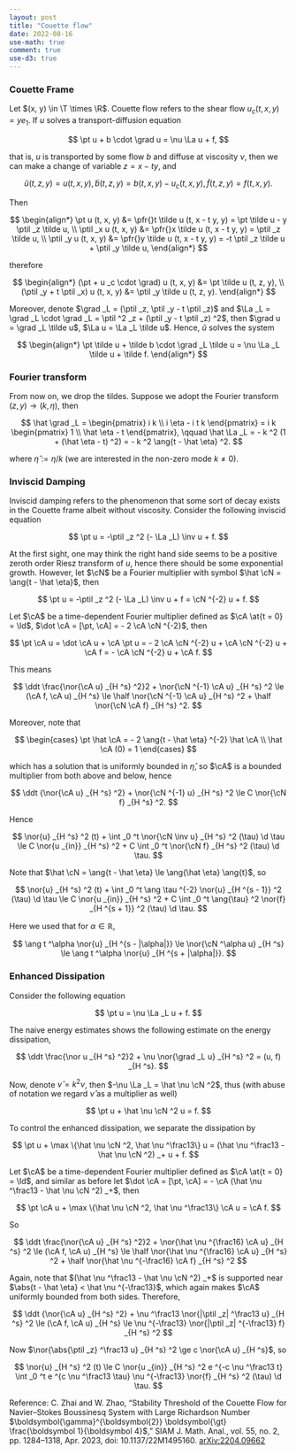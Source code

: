 ```yaml
---
layout: post
title: "Couette flow"
date: 2022-08-16
use-math: true
comment: true
use-d3: true
---
```


<div style="display:none">
$
\newcommand{\cN}{\mathcal N}
\newcommand{\cA}{\mathcal A}
$
</div>

### Couette Frame

Let $(x, y) \in \T \times \R$. Couette flow refers to the shear flow $u _c (t, x, y) = y e _1$. If $u$ solves a transport-diffusion equation 

$$
    \pt u + b \cdot \grad u = \nu \La u + f,
$$

that is, $u$ is transported by some flow $b$ and diffuse at viscosity $\nu$, then we can make a change of variable $z = x - t y$, and

$$
    \tilde u (t, z, y) = u (t, x, y), \tilde b (t, z, y) = b (t, x, y) - u _c (t, x, y), \tilde f (t, z, y) = f (t, x, y).
$$

Then 

$$
\begin{align*}
    \pt u (t, x, y) &= \pfr{}t \tilde u (t, x - t y, y) = \pt \tilde u - y \ptil _z \tilde u, 
    \\
    \ptil _x u (t, x, y) &= \pfr{}x \tilde u (t, x - t y, y) = \ptil _z \tilde u,
    \\
    \ptil _y u (t, x, y) &= \pfr{}y \tilde u (t, x - t y, y) = -t \ptil _z \tilde u + \ptil _y \tilde u,
\end{align*}
$$

therefore 

$$
\begin{align*}
    (\pt + u _c \cdot \grad) u (t, x, y) &= \pt \tilde u (t, z, y),
    \\
    (\ptil _y + t \ptil _x) u (t, x, y) &= \ptil _y \tilde u (t, z, y).
\end{align*}
$$

Moreover, denote $\grad _L = (\ptil _z, \ptil _y - t \ptil _z)$ and $\La _L = \grad _L \cdot \grad _L = \ptil ^2 _z + (\ptil _y - t \ptil _z) ^2$, then $\grad u = \grad _L \tilde u$, $\La u = \La _L \tilde u$. Hence, $\tilde u$ solves the system 

$$
\begin{align*}
    \pt \tilde u + \tilde b \cdot \grad _L \tilde u = \nu \La _L \tilde u + \tilde f.
\end{align*}
$$

### Fourier transform

From now on, we drop the tildes. Suppose we adopt the Fourier transform $(z, y) \to (k, \eta)$, then 

$$
    \hat \grad _L = \begin{pmatrix}
        i k \\ i \eta - i t k
    \end{pmatrix} = i k \begin{pmatrix}
        1 \\ \hat \eta - t
    \end{pmatrix}, \qquad \hat \La _L = - k ^2 (1 + (\hat \eta - t) ^2) = - k ^2 \ang{t - \hat \eta} ^2.
$$

where $\hat \eta := \eta / k$ (we are interested in the non-zero mode $k \neq 0$).

### Inviscid Damping

Inviscid damping refers to the phenomenon that some sort of decay exists in the Couette frame albeit without viscosity. Consider the following inviscid equation 

$$
    \pt u = -\ptil _z ^2 (- \La _L) \inv u + f.
$$

At the first sight, one may think the right hand side seems to be a positive zeroth order Riesz transform of $u$, hence there should be some exponential growth. However, let $\cN$ be a Fourier multiplier with symbol $\hat \cN = \ang{t - \hat \eta}$, then 

$$
    \pt u = -\ptil _z ^2 (- \La _L) \inv u + f = \cN ^{-2} u + f.
$$

Let $\cA$ be a time-dependent Fourier multiplier defined as $\cA \at{t = 0} = \Id$, $\dot \cA = [\pt, \cA] = - 2 \cA \cN ^{-2}$, then

$$
    \pt \cA u = \dot \cA u + \cA \pt u = - 2 \cA \cN ^{-2} u + \cA \cN ^{-2} u + \cA f = - \cA \cN ^{-2} u + \cA f.
$$

This means 

$$
    \ddt \frac{\nor{\cA u} _{H ^s} ^2}2 + \nor{\cN ^{-1} \cA u} _{H ^s} ^2 \le (\cA f, \cA u) _{H ^s} \le \half \nor{\cN ^{-1} \cA u} _{H ^s} ^2 + \half \nor{\cN \cA f} _{H ^s} ^2.
$$

Moreover, note that 

$$
\begin{cases}
    \pt \hat \cA = - 2 \ang{t - \hat \eta} ^{-2} \hat \cA \\
    \hat \cA (0) = 1
\end{cases}
$$

which has a solution that is uniformly bounded in $\hat \eta$, so $\cA$ is a bounded multiplier from both above and below, hence 

$$
    \ddt {\nor{\cA u} _{H ^s} ^2} + \nor{\cN ^{-1} u} _{H ^s} ^2 \le C \nor{\cN f} _{H ^s} ^2.
$$

Hence 

$$
    \nor{u} _{H ^s} ^2 (t) + \int _0 ^t \nor{\cN \inv u} _{H ^s} ^2 (\tau) \d \tau \le C \nor{u _{in}} _{H ^s} ^2 + C \int _0 ^t \nor{\cN f} _{H ^s} ^2 (\tau) \d \tau.
$$

Note that $\hat \cN = \ang{t - \hat \eta} \le \ang{\hat \eta} \ang{t}$, so 

$$
    \nor{u} _{H ^s} ^2 (t) + \int _0 ^t \ang \tau ^{-2} \nor{u} _{H ^{s - 1}} ^2 (\tau) \d \tau \le C \nor{u _{in}} _{H ^s} ^2 + C \int _0 ^t \ang{\tau} ^2 \nor{f} _{H ^{s + 1}} ^2 (\tau) \d \tau.
$$

Here we used that for $\alpha \in \mathbb R$,

$$
    \ang t ^\alpha \nor{u} _{H ^{s - |\alpha|}} \le \nor{\cN ^\alpha u} _{H ^s} \le \ang t ^\alpha \nor{u} _{H ^{s + |\alpha|}}.
$$


<!-- $$
    \ddt {\nor{\cA u} _{H ^s} ^2} + \ang{t} ^{-2} \nor{u} _{H ^{s - 1}} ^2 \le C \nor{\cN f} _{H ^s} ^2 \le C \ang t ^2 \nor f _{H ^{s + 1}}.
$$

###### Algebraic Decay

Now, $\cN ^\half u$ solves the following system, 

$$
    \pt \cN ^\half u = -\ptil _z ^2 (- \La _L) \inv \cN ^\half u + \frac12 \cN ^{-\half} \dot \cN u + \cN ^\half f.
$$

Hence, 

$$
    \ddt {\nor{\cA \cN ^\half u} _{H ^s} ^2} + \nor{\cN ^{-\half} u} _{H ^s} ^2 \le C \nor{\cN ^\frac32 f} _{H ^s} ^2.
$$ -->


### Enhanced Dissipation

Consider the following equation 

$$
    \pt u = \nu \La _L u + f.
$$

The naive energy estimates shows the following estimate on the energy dissipation, 

$$
    \ddt \frac{\nor u _{H ^s} ^2}2 + \nu \nor{\grad _L u} _{H ^s} ^2 = (u, f) _{H ^s}.
$$

Now, denote $\hat \nu = k ^2 \nu$, then $-\nu \La _L = \hat \nu \cN ^2$, thus (with abuse of notation we regard $\hat \nu$ as a multiplier as well)

$$
    \pt u + \hat \nu \cN ^2 u = f.
$$

To control the enhanced dissipation, we separate the dissipation by

$$
    \pt u + \max \{\hat \nu \cN ^2, \hat \nu ^\frac13\} u = (\hat \nu ^\frac13 - \hat \nu \cN ^2) _+ u + f.
$$

Let $\cA$ be a time-dependent Fourier multiplier defined as $\cA \at{t = 0} = \Id$, and similar as before let $\dot \cA = [\pt, \cA] = - \cA (\hat \nu ^\frac13 - \hat \nu \cN ^2) _+$, then

$$
    \pt \cA u + \max \{\hat \nu \cN ^2, \hat \nu ^\frac13\} \cA u = \cA f.
$$

So 

$$
    \ddt \frac{\nor{\cA u} _{H ^s} ^2}2 + \nor{\hat \nu ^{\frac16} \cA u} _{H ^s} ^2 \le (\cA f, \cA u) _{H ^s} \le \half \nor{\hat \nu ^{\frac16} \cA u} _{H ^s} ^2 + \half \nor{\hat \nu ^{-\frac16} \cA f} _{H ^s} ^2
$$

Again, note that $(\hat \nu ^\frac13 - \hat \nu \cN ^2) _+$ is supported near $\abs{t - \hat \eta} < \hat \nu ^{-\frac13}$, which again makes $\cA$ uniformly bounded from both sides. Therefore, 

$$
    \ddt {\nor{\cA u} _{H ^s} ^2} + \nu ^\frac13 \nor{|\ptil _z| ^\frac13 u} _{H ^s} ^2 \le (\cA f, \cA u) _{H ^s} \le \nu ^{-\frac13} \nor{|\ptil _z| ^{-\frac13} f} _{H ^s} ^2
$$

Now $\nor{\abs{\ptil _z} ^\frac13 u} _{H ^s} ^2 \ge c \nor{\cA u} _{H ^s}$, so 

$$
    \nor{u} _{H ^s} ^2 (t) \le C \nor{u _{in}} _{H ^s} ^2 e ^{-c \nu ^\frac13 t} \int _0 ^t e ^{c \nu ^\frac13 \tau} \nu ^{-\frac13} \nor{f} _{H ^s} ^2 (\tau) \d \tau.
$$

Reference: C. Zhai and W. Zhao, “Stability Threshold of the Couette Flow for Navier–Stokes Boussinesq System with Large Richardson Number $\boldsymbol{\gamma}^{\boldsymbol{2}} \boldsymbol{\gt} \frac{\boldsymbol 1}{\boldsymbol 4}$,” SIAM J. Math. Anal., vol. 55, no. 2, pp. 1284–1318, Apr. 2023, doi: 10.1137/22M1495160.
[arXiv:2204.09662](https://arxiv.org/pdf/2204.09662.pdf)